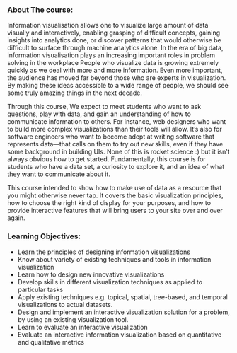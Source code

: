 ### About The course: 
Information visualisation allows one to visualize large amount of data visually and interactively, enabling grasping of difficult concepts, gaining insights into analytics done, or discover patterns that would otherwise be difficult to surface through machine analytics alone.  In the era of big data, information visualisation plays an increasing important roles in problem solving in the workplace   People who visualize data is growing extremely quickly as we deal with more and more information. Even more important, the audience has moved far beyond those who are experts in visualization. By making these ideas accessible to a wide range of people, we should see some truly amazing things in the next decade.

Through this course, We expect to meet students who want to ask questions, play with data, and gain an understanding of how to communicate information to others. For instance, web designers who want to build more complex visualizations than their tools will allow. It’s also for software engineers who want to become adept at writing software that represents data—that calls on them to try out new skills, even if they have some background in building UIs. None of this is rocket science :)  but it isn’t always obvious how to get started. Fundamentally, this course is for students who have a data set, a curiosity to explore it, and an idea of what they want to communicate about it.

This course intended to show how to make use of data as a resource that you might otherwise never tap. It covers the basic visualization principles, how to choose the right kind of display for your purposes, and how to provide interactive features that will bring users to your site over and over again. 


### Learning Objectives:

  - Learn the principles of designing information visualizations
  - Know about variety of existing techniques and tools in information visualization
  - Learn how to design new innovative visualizations
  - Develop skills in different visualization techniques as applied to particular tasks
  - Apply existing techniques e.g. topical, spatial, tree-based, and temporal visualizations to actual datasets.
  - Design and implement an interactive visualization solution for a problem, by using an existing visualization tool.
  - Learn to evaluate an interactive visualization
  - Evaluate an interactive information visualization based on quantitative and qualitative metrics


